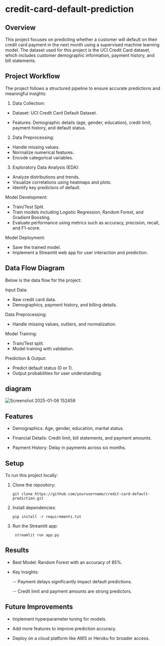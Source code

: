 # credit-card-default-prediction

## Overview

This project focuses on predicting whether a customer will default on their credit card payment in the next month using a supervised machine learning model. The dataset used for this project is the UCI Credit Card dataset, which includes customer demographic information, payment history, and bill statements.

## Project Workflow

The project follows a structured pipeline to ensure accurate predictions and meaningful insights:

1. Data Collection:

- Dataset: UCI Credit Card Default Dataset.

- Features: Demographic details (age, gender, education), credit limit, payment history, and default status.

2. Data Preprocessing:

- Handle missing values.
- Normalize numerical features.
- Encode categorical variables.

3. Exploratory Data Analysis (EDA):

- Analyze distributions and trends.
- Visualize correlations using heatmaps and plots.
- Identify key predictors of default.

Model Development:

- Train/Test Split.
- Train models including Logistic Regression, Random Forest, and Gradient Boosting.
- Evaluate performance using metrics such as accuracy, precision, recall, and F1-score.

Model Deployment:

- Save the trained model.
- Implement a Streamlit web app for user interaction and prediction.
## Data Flow Diagram

Below is the data flow for the project:

Input Data:

- Raw credit card data.
- Demographics, payment history, and billing details.

Data Preprocessing:

- Handle missing values, outliers, and normalization.

Model Training:

- Train/Test split.
- Model training with validation.

Prediction & Output:

- Predict default status (0 or 1).
- Output probabilities for user understanding.
## diagram
![Screenshot 2025-01-06 152459](https://github.com/user-attachments/assets/091f19e8-c243-4f59-99d9-e6a60408d979)

## Features

- Demographics: Age, gender, education, marital status.

- Financial Details: Credit limit, bill statements, and payment amounts.

- Payment History: Delay in payments across six months.

## Setup

To run this project locally:

1. Clone the repository:

       git clone https://github.com/yourusername/credit-card-default-prediction.git

2. Install dependencies:

       pip install -r requirements.txt

3. Run the Streamlit app:

        streamlit run app.py

## Results

- Best Model: Random Forest with an accuracy of 85%.

- Key Insights:

  -- Payment delays significantly impact default predictions.

  -- Credit limit and payment amounts are strong predictors.

## Future Improvements

- Implement hyperparameter tuning for models.
 
- Add more features to improve prediction accuracy.

- Deploy on a cloud platform like AWS or Heroku for broader access.
     

